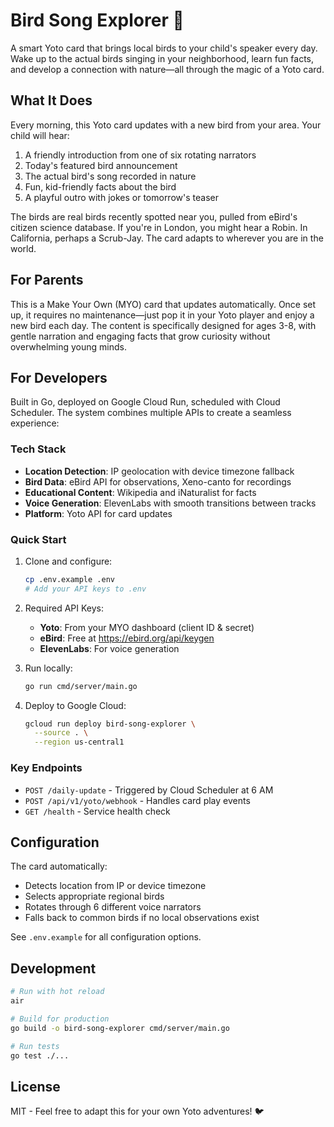 # Bird Song Explorer 🎵

A smart Yoto card that brings local birds to your child's speaker every day. Wake up to the actual birds singing in your neighborhood, learn fun facts, and develop a connection with nature—all through the magic of a Yoto card.

## What It Does

Every morning, this Yoto card updates with a new bird from your area. Your child will hear:
1. A friendly introduction from one of six rotating narrators
2. Today's featured bird announcement  
3. The actual bird's song recorded in nature
4. Fun, kid-friendly facts about the bird
5. A playful outro with jokes or tomorrow's teaser

The birds are real birds recently spotted near you, pulled from eBird's citizen science database. If you're in London, you might hear a Robin. In California, perhaps a Scrub-Jay. The card adapts to wherever you are in the world.

## For Parents

This is a Make Your Own (MYO) card that updates automatically. Once set up, it requires no maintenance—just pop it in your Yoto player and enjoy a new bird each day. The content is specifically designed for ages 3-8, with gentle narration and engaging facts that grow curiosity without overwhelming young minds.

## For Developers

Built in Go, deployed on Google Cloud Run, scheduled with Cloud Scheduler. The system combines multiple APIs to create a seamless experience:

### Tech Stack
- **Location Detection**: IP geolocation with device timezone fallback
- **Bird Data**: eBird API for observations, Xeno-canto for recordings
- **Educational Content**: Wikipedia and iNaturalist for facts
- **Voice Generation**: ElevenLabs with smooth transitions between tracks
- **Platform**: Yoto API for card updates

### Quick Start

1. Clone and configure:
   ```bash
   cp .env.example .env
   # Add your API keys to .env
   ```

2. Required API Keys:
   - **Yoto**: From your MYO dashboard (client ID & secret)
   - **eBird**: Free at https://ebird.org/api/keygen
   - **ElevenLabs**: For voice generation 

3. Run locally:
   ```bash
   go run cmd/server/main.go
   ```

4. Deploy to Google Cloud:
   ```bash
   gcloud run deploy bird-song-explorer \
     --source . \
     --region us-central1
   ```

### Key Endpoints

- `POST /daily-update` - Triggered by Cloud Scheduler at 6 AM
- `POST /api/v1/yoto/webhook` - Handles card play events
- `GET /health` - Service health check

## Configuration

The card automatically:
- Detects location from IP or device timezone
- Selects appropriate regional birds
- Rotates through 6 different voice narrators
- Falls back to common birds if no local observations exist

See `.env.example` for all configuration options.

## Development

```bash
# Run with hot reload
air

# Build for production
go build -o bird-song-explorer cmd/server/main.go

# Run tests
go test ./...
```

## License

MIT - Feel free to adapt this for your own Yoto adventures! 🐦
